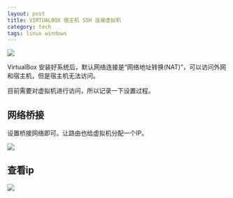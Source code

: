 ```yaml
---
layout: post
title: VIRTUALBOX 宿主机 SSH 连接虚拟机
category: tech
tags: linux windows
---
```

![](https://cdn.kelu.org/blog/tags/linux.jpg)



VirtualBox 安装好系统后，默认网络连接是“网络地址转换(NAT)”，可以访问外网和宿主机，但是宿主机无法访问。

目前需要对虚拟机进行访问，所以记录一下设置过程。



## 网络桥接

设置桥接网络即可。让路由也给虚拟机分配一个IP。

![](https://cdn.kelu.org/blog/2018/02/20180418154700.jpg)



## 查看ip

![](https://cdn.kelu.org/blog/2018/02/20180418154812.jpg)